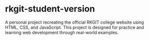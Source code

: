 # rkgit-student-version
A personal project recreating the official RKGIT college website using HTML, CSS, and JavaScript. This project is designed for practice and learning web development through real-world examples.
